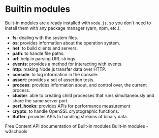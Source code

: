 # Builtin modules

Built-in modules are already installed with `Node.js`, so you don't need to install them with any package manager (yarn, npm, etc.).

- **fs**: dealing with the system files.
- **os**: provides information about the operation system.
- **net**: to build clients and servers.
- **path**: to handle file paths.
- **url**: help in parsing URL strings.
- **events**: provides a method for interacting with events.
- **http**: making Node.js transfer data over HTTP.
- **console**: to log information in the console.
- **assert**: provides a set of assertion tests.
- **process**: provides information about, and control over, the current process.
- **cluster**: able to creating child processes that runs simultaneously and share the same server port.
- **perf_hooks**: provides APIs for performance measurement
- **crypto**: to handle OpenSSL cryptographic functions.
- **Buffer**: provides APIs to handling streams of binary data.

<ResourceGroupTitle>Free Content</ResourceGroupTitle>
<BadgeLink colorScheme='blue' badgeText='Official Website' href='https://nodejs.org/api/modules.html'>API documentation of Built-in modules</BadgeLink>
<BadgeLink colorScheme='yellow' badgeText='Read' href='https://www.w3schools.com/nodejs/ref_modules.asp'>Built-in modules - w3schools</BadgeLink>
